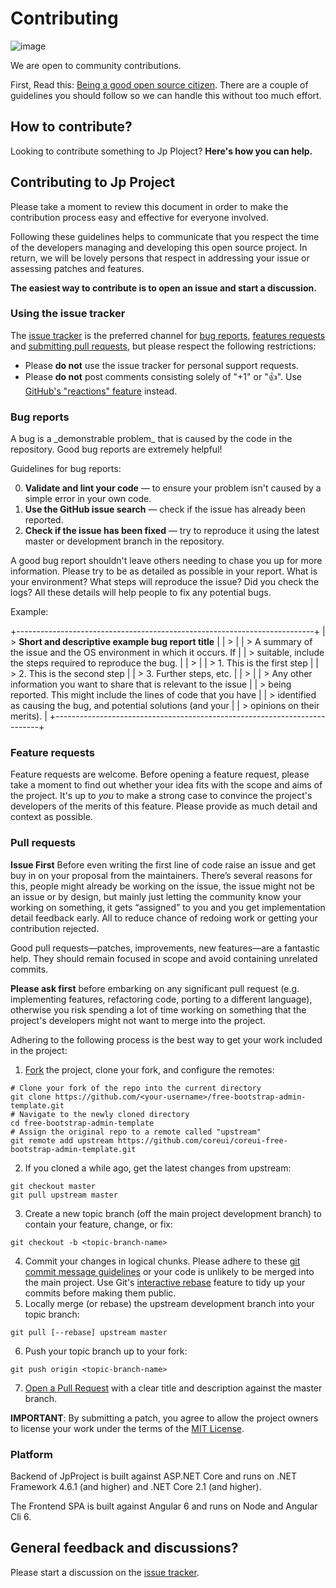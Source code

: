 Contributing
============

![image](../images/logo.png%0A%20:align:%20center)

We are open to community contributions.

First, Read this: [Being a good open source
citizen](https://hackernoon.com/being-a-good-open-source-citizen-9060d0ab9732).
There are a couple of guidelines you should follow so we can handle this
without too much effort.

How to contribute?
------------------

Looking to contribute something to Jp Ploject? **Here's how you can
help.**

Contributing to Jp Project
--------------------------

Please take a moment to review this document in order to make the
contribution process easy and effective for everyone involved.

Following these guidelines helps to communicate that you respect the
time of the developers managing and developing this open source project.
In return, we will be lovely persons that respect in addressing your
issue or assessing patches and features.

**The easiest way to contribute is to open an issue and start a
discussion.**

### Using the issue tracker

The [issue tracker](https://github.com/brunohbrito/JP-Project/issues) is
the preferred channel for [bug reports](\#bug-reports), [features
requests](\#feature-requests) and [submitting pull
requests](\#pull-requests), but please respect the following
restrictions:

-   Please **do not** use the issue tracker for personal support
    requests.
-   Please **do not** post comments consisting solely of "+1" or
    ":thumbsup:". Use [GitHub's "reactions"
    feature](https://github.com/blog/2119-add-reactions-to-pull-requests-issues-and-comments)
    instead.

### Bug reports

A bug is a \_demonstrable problem\_ that is caused by the code in the
repository. Good bug reports are extremely helpful!

Guidelines for bug reports:

0.  **Validate and lint your code** &mdash; to ensure your problem isn't
    caused by a simple error in your own code.
1.  **Use the GitHub issue search** &mdash; check if the issue has
    already been reported.
2.  **Check if the issue has been fixed** &mdash; try to reproduce it
    using the latest master or development branch in the repository.

A good bug report shouldn't leave others needing to chase you up for
more information. Please try to be as detailed as possible in your
report. What is your environment? What steps will reproduce the issue?
Did you check the logs? All these details will help people to fix any
potential bugs.

Example:

+--------------------------------------------------------------------------+
| > **Short and descriptive example bug report title**                     |
| >                                                                        |
| > A summary of the issue and the OS environment in which it occurs. If   |
| > suitable, include the steps required to reproduce the bug.             |
| >                                                                        |
| > 1.  This is the first step                                             |
| > 2.  This is the second step                                            |
| > 3.  Further steps, etc.                                                |
| >                                                                        |
| > Any other information you want to share that is relevant to the issue  |
| > being reported. This might include the lines of code that you have     |
| > identified as causing the bug, and potential solutions (and your       |
| > opinions on their merits).                                             |
+--------------------------------------------------------------------------+

### Feature requests

Feature requests are welcome. Before opening a feature request, please
take a moment to find out whether your idea fits with the scope and aims
of the project. It's up to *you* to make a strong case to convince the
project's developers of the merits of this feature. Please provide as
much detail and context as possible.

### Pull requests

**Issue First** Before even writing the first line of code raise an
issue and get buy in on your proposal from the maintainers. There’s
several reasons for this, people might already be working on the issue,
the issue might not be an issue or by design, but mainly just letting
the community know your working on something, it gets “assigned” to you
and you get implementation detail feedback early. All to reduce chance
of redoing work or getting your contribution rejected.

Good pull requests—patches, improvements, new features—are a fantastic
help. They should remain focused in scope and avoid containing unrelated
commits.

**Please ask first** before embarking on any significant pull request
(e.g. implementing features, refactoring code, porting to a different
language), otherwise you risk spending a lot of time working on
something that the project's developers might not want to merge into the
project.

Adhering to the following process is the best way to get your work
included in the project:

1.  [Fork](https://help.github.com/fork-a-repo/) the project, clone your
    fork, and configure the remotes:

``` {.sourceCode .}
# Clone your fork of the repo into the current directory
git clone https://github.com/<your-username>/free-bootstrap-admin-template.git
# Navigate to the newly cloned directory
cd free-bootstrap-admin-template
# Assign the original repo to a remote called "upstream"
git remote add upstream https://github.com/coreui/coreui-free-bootstrap-admin-template.git
```

2.  If you cloned a while ago, get the latest changes from upstream:

``` {.sourceCode .}
git checkout master
git pull upstream master
```

3.  Create a new topic branch (off the main project development branch)
    to contain your feature, change, or fix:

``` {.sourceCode .}
git checkout -b <topic-branch-name>
```

4.  Commit your changes in logical chunks. Please adhere to these [git
    commit message
    guidelines](http://tbaggery.com/2008/04/19/a-note-about-git-commit-messages.html)
    or your code is unlikely to be merged into the main project. Use
    Git's [interactive
    rebase](https://help.github.com/articles/interactive-rebase) feature
    to tidy up your commits before making them public.
5.  Locally merge (or rebase) the upstream development branch into your
    topic branch:

``` {.sourceCode .}
git pull [--rebase] upstream master
```

6.  Push your topic branch up to your fork:

``` {.sourceCode .}
git push origin <topic-branch-name>
```

7.  [Open a Pull
    Request](https://help.github.com/articles/using-pull-requests/) with
    a clear title and description against the master branch.

**IMPORTANT**: By submitting a patch, you agree to allow the project
owners to license your work under the terms of the [MIT
License](https://github.com/brunohbrito/JP-Project/blob/master/LICENSE).

### Platform

Backend of JpProject is built against ASP.NET Core and runs on .NET
Framework 4.6.1 (and higher) and .NET Core 2.1 (and higher).

The Frontend SPA is built against Angular 6 and runs on Node and Angular
Cli 6.

General feedback and discussions?
---------------------------------

Please start a discussion on the [issue
tracker](https://github.com/brunohbrito/JP-Project/issues).
